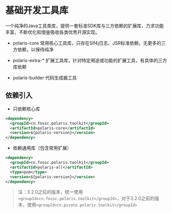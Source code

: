 # 基础开发工具库

一个纯净的Java工具类库，提供一套标准SDK库与三方依赖的扩展库，力求功能丰富，不断优化和借鉴吸收各类优秀开源实现。


- polaris-core
  常用核心工具库，只存在Slf4j日志、JSR标准依赖，无更多的三方依赖，以保待纯净

- polaris-extra-*
  扩展工具库，针对特定用途或功能的扩展工具，有具体的三方库依赖

- polaris-builder
  代码生成器工具


## 依赖引入

- 只依赖核心库
```xml
<dependency>
  <groupId>cn.fossc.polaris.toolkit</groupId>
  <artifactId>polaris-core</artifactId>
  <version>${polaris-version}</version>
</dependency>
```

- 依赖通用库（包含常用扩展）
```xml
<dependency>
  <groupId>cn.fossc.polaris.toolkit</groupId>
  <artifactId>polaris-all</artifactId>
  <type>pom</type>
  <version>${polaris-version}</version>
</dependency>
```

> 注：3.2.0之后的版本，统一使用`<groupId>cn.fossc.polaris.toolkit</groupId>`，对于3.2.0之前的版本，使用`<groupId>cn.pivoto.polaris.toolkit</groupId>`
